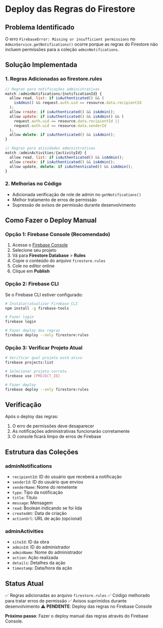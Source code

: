 # Deploy das Regras do Firestore

## Problema Identificado

O erro `FirebaseError: Missing or insufficient permissions` no `AdminService.getNotifications()` ocorre porque as regras do Firestore não incluem permissões para a coleção `adminNotifications`.

## Solução Implementada

### 1. Regras Adicionadas ao firestore.rules

```javascript
// Regras para notificações administrativas
match /adminNotifications/{notificationId} {
  allow read, list: if isAuthenticated() && (
    isAdmin() && request.auth.uid == resource.data.recipientId
  );
  allow create: if isAuthenticated() && isAdmin();
  allow update: if isAuthenticated() && isAdmin() && (
    request.auth.uid == resource.data.recipientId ||
    request.auth.uid == resource.data.senderId
  );
  allow delete: if isAuthenticated() && isAdmin();
}

// Regras para atividades administrativas
match /adminActivities/{activityId} {
  allow read, list: if isAuthenticated() && isAdmin();
  allow create: if isAuthenticated() && isAdmin();
  allow update, delete: if isAuthenticated() && isAdmin();
}
```

### 2. Melhorias no Código

- Adicionada verificação de role de admin no `getNotifications()`
- Melhor tratamento de erros de permissão
- Supressão de avisos de permissão durante desenvolvimento

## Como Fazer o Deploy Manual

### Opção 1: Firebase Console (Recomendado)

1. Acesse o [Firebase Console](https://console.firebase.google.com/)
2. Selecione seu projeto
3. Vá para **Firestore Database** > **Rules**
4. Copie o conteúdo do arquivo `firestore.rules` 
5. Cole no editor online
6. Clique em **Publish**

### Opção 2: Firebase CLI

Se o Firebase CLI estiver configurado:

```bash
# Instalar/atualizar Firebase CLI
npm install -g firebase-tools

# Fazer login
firebase login

# Fazer deploy das regras
firebase deploy --only firestore:rules
```

### Opção 3: Verificar Projeto Atual

```bash
# Verificar qual projeto está ativo
firebase projects:list

# Selecionar projeto correto
firebase use [PROJECT_ID]

# Fazer deploy
firebase deploy --only firestore:rules
```

## Verificação

Após o deploy das regras:

1. O erro de permissões deve desaparecer
2. As notificações administrativas funcionarão corretamente
3. O console ficará limpo de erros de Firebase

## Estrutura das Coleções

### adminNotifications
- `recipientId`: ID do usuário que receberá a notificação
- `senderId`: ID do usuário que enviou
- `senderName`: Nome do remetente
- `type`: Tipo da notificação
- `title`: Título
- `message`: Mensagem
- `read`: Boolean indicando se foi lida
- `createdAt`: Data de criação
- `actionUrl`: URL de ação (opcional)

### adminActivities
- `siteId`: ID da obra
- `adminId`: ID do administrador
- `adminName`: Nome do administrador
- `action`: Ação realizada
- `details`: Detalhes da ação
- `timestamp`: Data/hora da ação

## Status Atual

✅ Regras adicionadas ao arquivo `firestore.rules`
✅ Código melhorado para tratar erros de permissão
✅ Avisos suprimidos durante desenvolvimento
⚠️ **PENDENTE**: Deploy das regras no Firebase Console

**Próximo passo**: Fazer o deploy manual das regras através do Firebase Console.